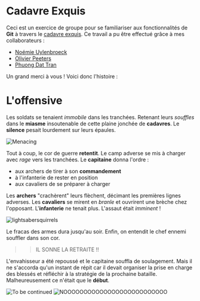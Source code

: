 # Cadavre Exquis

Ceci est un exercice de groupe pour se familiariser aux fonctionnalités de **Git** à travers le [cadavre exquis](https://fr.wikipedia.org/wiki/Cadavre_exquis#:~:text=Le%20cadavre%20exquis%20est%20un,et%20Yves%20Tanguy%2C%20vers%201925.).
Ce travail a pu être effectué grâce à mes collaborateurs :

* [Noémie Uylenbroeck](https://github.com/NoemieUylenbroeck)
* [Olivier Peeters](https://github.com/OlivierPeeters73)
* [Phuong Dat Tran](https://github.com/phuongdattran)

Un grand merci à vous ! Voici donc l'histoire :

# L'offensive

Les soldats se tenaient *immobile* dans les tranchées. Retenant leurs *souffles* dans le **miasme** insoutenable de cette plaine jonchée de **cadavres**.  Le **silence** pesait lourdement sur leurs épaules. 

![Menacing](https://p.kindpng.com/picc/s/116-1168289_minecraft-jojo-road-roller-hd-png-download.png)

Tout à coup, le cor de guerre **retentit**. Le camp adverse se mis à charger avec *rage* vers les tranchées. Le **capitaine** donna l'ordre :
* aux archers de tirer à son **commandement**
* à l'infanterie de rester en position
* aux cavaliers de se préparer à charger

Les **archers** "crachèrent" leurs flèchent, décimant les premières lignes adverses. 
Les **cavaliers** se mirent en *branle* et ouvrirent une brèche chez l'opposant. 
L'**infanterie** ne tenait plus. L'assaut était *imminent* !

![lightsabersquirrels](https://giantbomb1.cbsistatic.com/uploads/original/0/1951/1319143-lightsabersquirrels.jpg)

Le fracas des armes dura jusqu'au soir. Enfin, on entendit le chef ennemi souffler dans son cor. 

>> IL SONNE LA RETRAITE !!

L'envahisseur a été repoussé et le capitaine souffla de soulagement. Mais il ne s'accorda qu'un instant de répit car il devait organiser la prise en charge des blessés et réfléchir à la stratégie de la prochaine bataille. 
Malheureusement ce n'était que le **début**.

![To be continued](https://images-wixmp-ed30a86b8c4ca887773594c2.wixmp.com/f/eba27dc1-9e69-4fbe-925f-93a3cae39644/daaep6v-7d9243e6-266d-468c-8ab2-afa3c6e82f1a.png?token=eyJ0eXAiOiJKV1QiLCJhbGciOiJIUzI1NiJ9.eyJzdWIiOiJ1cm46YXBwOiIsImlzcyI6InVybjphcHA6Iiwib2JqIjpbW3sicGF0aCI6IlwvZlwvZWJhMjdkYzEtOWU2OS00ZmJlLTkyNWYtOTNhM2NhZTM5NjQ0XC9kYWFlcDZ2LTdkOTI0M2U2LTI2NmQtNDY4Yy04YWIyLWFmYTNjNmU4MmYxYS5wbmcifV1dLCJhdWQiOlsidXJuOnNlcnZpY2U6ZmlsZS5kb3dubG9hZCJdfQ.tQ3WDHGxkh4Fg2P81xuyTy21aU-HC4pE0YzNCahK93o)
![NOOOOOOOOOOOOOOOOOOOOOOOOOO](https://i.redd.it/vxdxmnbn6sn01.jpg)
